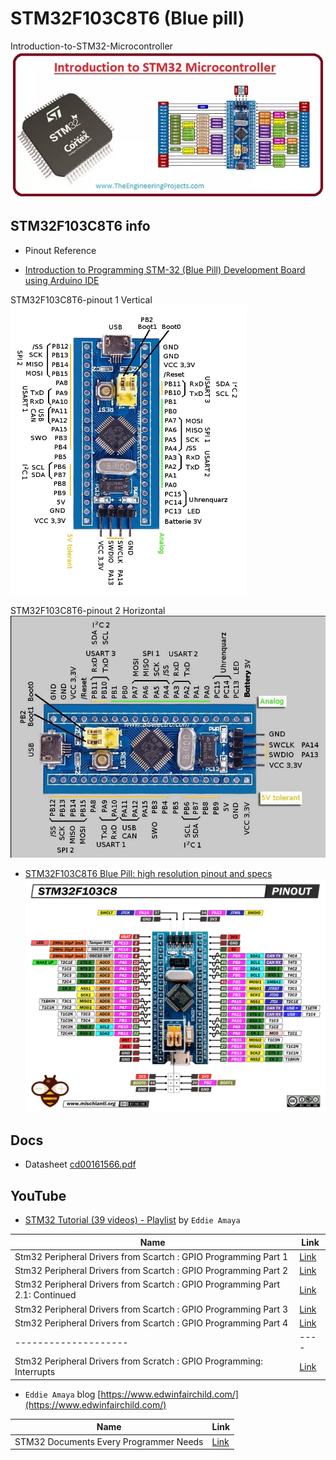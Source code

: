 # STM32F103C8T6 (Blue pill)

Introduction-to-STM32-Microcontroller ![intro](../docs/images/Introduction-to-STM32-Microcontroller.jpg.webp)

## STM32F103C8T6 info

* Pinout Reference

* [Introduction to Programming STM-32 (Blue Pill) Development Board using Arduino IDE](https://www.elementzonline.com/blog/introduction-to-programming-stm-32-blue-pill-development-board-using-arduino-ide)

STM32F103C8T6-pinout 1 Vertical ![STM32F103C8T6-pinout 1](../docs/images/STM32blogpic2.png)

STM32F103C8T6-pinout 2 Horizontal ![STM32F103C8T6-Pinout 2](../docs/images/STM32f103C8T6-pinout.jpg)

* [STM32F103C8T6 Blue Pill: high resolution pinout and specs](https://www.mischianti.org/2022/05/15/stm32f103c8t6-blue-pill-high-resolution-pinout-and-specs/) ![STM32F103C8T6-Pinout 2](../docs/images/STM32F103C8T6-pinout-high-resolution.png)

## Docs

* Datasheet [cd00161566.pdf](cd00161566.pdf)

## YouTube

* [STM32 Tutorial (39 videos) - Playlist](https://www.youtube.com/playlist?list=PLmY3zqJJdVeNIZ8z_yw7Db9ej3FVG0iLy) by `Eddie Amaya`

| Name                 | Link |
| -------------------- | ---- |
| Stm32 Peripheral Drivers from Scartch : GPIO Programming Part 1 | [Link](https://www.youtube.com/watch?v=S0UFT-YTrZw) |
| Stm32 Peripheral Drivers from Scartch : GPIO Programming Part 2 | [Link](https://www.youtube.com/watch?v=2R7xVfU0YBg&t=6s) |
| Stm32 Peripheral Drivers from Scartch : GPIO Programming Part 2.1: Continued | [Link](https://www.youtube.com/watch?v=TYaPB7HNTwE) |
| Stm32 Peripheral Drivers from Scartch : GPIO Programming Part 3 | [Link](https://www.youtube.com/watch?v=fH5hhw1tVRo&t=2s) |
| Stm32 Peripheral Drivers from Scartch : GPIO Programming Part 4 | [Link](https://www.youtube.com/watch?v=w4UZmvXwsrs&t=2s) |
| -------------------- | ---- |
| Stm32 Peripheral Drivers from Scratch : GPIO Programming: Interrupts | [Link](https://www.youtube.com/watch?v=A_zuzEajLE4&t=775s) |

* `Eddie Amaya` blog [https://www.edwinfairchild.com/](https://www.edwinfairchild.com/)

| Name                 | Link |
| -------------------- | ---- |
| STM32 Documents Every Programmer Needs| [Link](https://www.edwinfairchild.com/2020/03/stm32-documents-every-programmer-needs.html) |
